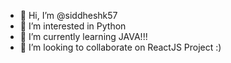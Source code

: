 - 👋 Hi, I’m @siddheshk57
- 👀 I’m interested in Python
- 🌱 I’m currently learning JAVA!!!
- 💞️ I’m looking to collaborate on ReactJS Project :)
